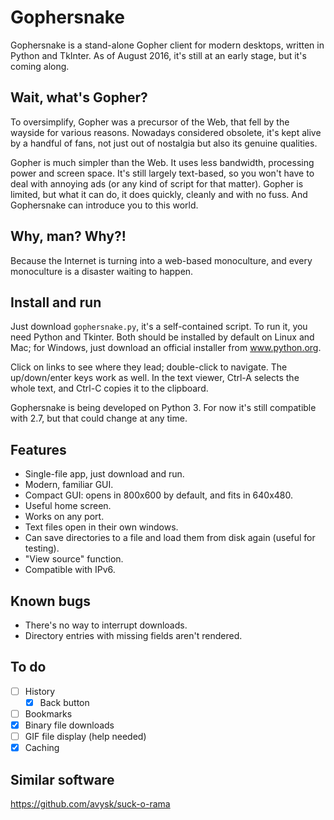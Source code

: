 # Gophersnake

Gophersnake is a stand-alone Gopher client for modern desktops, written in Python and TkInter. As of August 2016, it's still at an early stage, but it's coming along.

## Wait, what's Gopher?

To oversimplify, Gopher was a precursor of the Web, that fell by the wayside for various reasons. Nowadays considered obsolete, it's kept alive by a handful of fans, not just out of nostalgia but also its genuine qualities.

Gopher is much simpler than the Web. It uses less bandwidth, processing power and screen space. It's still largely text-based, so you won't have to deal with annoying ads (or any kind of script for that matter). Gopher is limited, but what it can do, it does quickly, cleanly and with no fuss. And Gophersnake can introduce you to this world.

## Why, man? Why?!

Because the Internet is turning into a web-based monoculture, and every monoculture is a disaster waiting to happen.

## Install and run

Just download `gophersnake.py`, it's a self-contained script. To run it, you need Python and Tkinter. Both should be installed by default on Linux and Mac; for Windows, just download an official installer from www.python.org.

Click on links to see where they lead; double-click to navigate. The up/down/enter keys work as well. In the text viewer, Ctrl-A selects the whole text, and Ctrl-C copies it to the clipboard.

Gophersnake is being developed on Python 3. For now it's still compatible with 2.7, but that could change at any time.

## Features

- Single-file app, just download and run.
- Modern, familiar GUI.
- Compact GUI: opens in 800x600 by default, and fits in 640x480.
- Useful home screen.
- Works on any port.
- Text files open in their own windows.
- Can save directories to a file and load them from disk again (useful for testing).
- "View source" function.
- Compatible with IPv6.

## Known bugs

- There's no way to interrupt downloads.
- Directory entries with missing fields aren't rendered.

## To do

- [ ] History
  - [X] Back button
- [ ] Bookmarks
- [X] Binary file downloads
- [ ] GIF file display (help needed)
- [X] Caching

## Similar software

https://github.com/avysk/suck-o-rama
